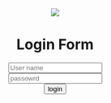 

<!DOCTYPE html>
<html lang="en">
<head>
    <meta charset="UTF-8">
    <meta http-equiv="X-UA-Compatible" content="IE=edge">
    <meta name="viewport" content="width=device-width, initial-scale=1.0">
    <title>FORM</title>
    <link rel="stylesheet" href="form.css">
</head>
<body>
    <div class="FORM">
        <center>
        <img src="user.jpg">
    </center>
    <center>
        <h1>Login Form</h1>
    </center>
        <center>
        <form name="My Form">
            <div class="button">
                <input type="text" name="Your name" id="name" placeholder="User name"class="txt">
                <br>
                <input type="password" name="name" id="name" placeholder="passowrd" class="txt">
            </div>
            <div>
                <input type="submit" value="login" class="txt btn">
            </div>
        </center>
        </form>
    </div>
</body>
</html>
